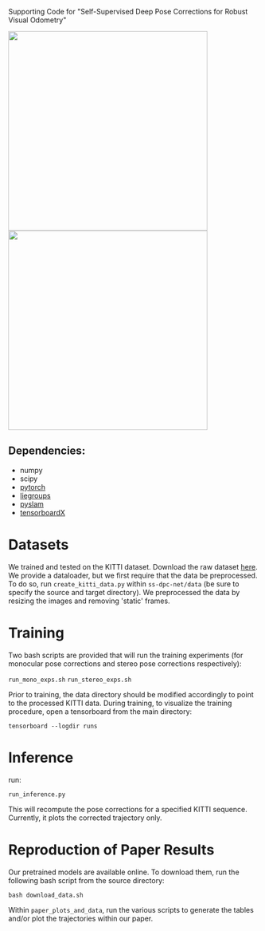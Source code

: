 Supporting Code for "Self-Supervised Deep Pose Corrections for Robust Visual Odometry"

<img src="https://github.com/utiasSTARS/ss-dpc-net/blob/master/system.png" width="400px"/>

<img src="https://github.com/utiasSTARS/ss-dpc-net/blob/master/network.png" width="400px"/>

## Dependencies:
* numpy
* scipy
* [pytorch](https://pytorch.org/) 
* [liegroups](https://github.com/utiasSTARS/liegroups)
* [pyslam](https://github.com/utiasSTARS/pyslam)
* [tensorboardX](https://github.com/lanpa/tensorboardX)

# Datasets

We trained and tested on the KITTI dataset. Download the raw dataset [here](http://www.cvlibs.net/datasets/kitti/raw_data.php). We provide a dataloader, but we first require that the data be preprocessed. To do so, run `create_kitti_data.py` within `ss-dpc-net/data` (be sure to specify the source and target directory). We preprocessed the data by resizing the images and removing 'static' frames.

# Training

Two bash scripts are provided that will run the training experiments (for monocular pose corrections and stereo pose corrections respectively):

`run_mono_exps.sh`
`run_stereo_exps.sh`

Prior to training, the data directory should be modified accordingly to point to the processed KITTI data. During training, to visualize the training procedure, open a tensorboard from the main directory:

`tensorboard --logdir runs` 

# Inference

run:

`run_inference.py`

This will recompute the pose corrections for a specified KITTI sequence. Currently, it plots the corrected trajectory only.

# Reproduction of Paper Results

Our pretrained models are available online. To download them, run the following bash script from the source directory:

```
bash download_data.sh
```

Within `paper_plots_and_data`, run the various scripts to generate the tables and/or plot the trajectories within our paper. 
